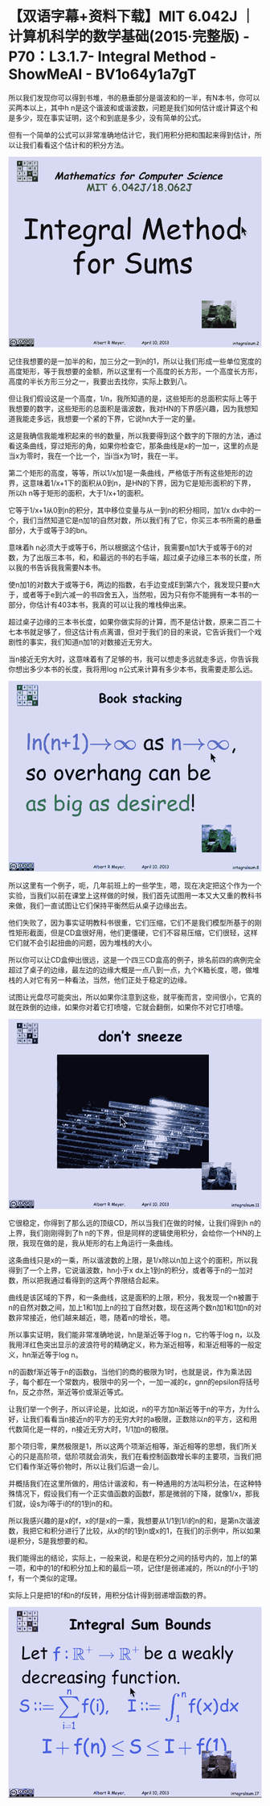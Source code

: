 # 【双语字幕+资料下载】MIT 6.042J ｜ 计算机科学的数学基础(2015·完整版) - P70：L3.1.7- Integral Method - ShowMeAI - BV1o64y1a7gT

所以我们发现你可以得到书堆，书的悬垂部分是谐波和的一半，有N本书，你可以买两本以上，其中h n是这个谐波和或谐波数，问题是我们如何估计或计算这个和是多少，现在事实证明，这个和到底是多少，没有简单的公式。

但有一个简单的公式可以非常准确地估计它，我们用积分把和围起来得到估计，所以让我们看看这个估计和的积分方法。



![](img/18043e168c0af861b791cedf4461f05b_1.png)

记住我想要的是一加半的和，加三分之一到n的1，所以让我们形成一些单位宽度的高度矩形，等于我想要的金额，所以这里有一个高度的长方形，一个高度长方形，高度的半长方形三分之一，我要出去找你，实际上数到八。

但让我们假设这是一个高度，1/n，我所知道的是，这些矩形的总面积实际上等于我想要的数字，这些矩形的总面积是谐波数，我对HN的下界感兴趣，因为我想知道我能走多远，我想要一个紧的下界，它说hn大于一定的量。

这是我确信我能堆积起来的书的数量，所以我要得到这个数字的下限的方法，通过看这条曲线，穿过矩形的角，如果你检查它，那条曲线是x的一加一，这里的点是当x为零时，我在一个比一个，当i当x为1时，我在一半。

第二个矩形的高度，等等，所以1/x加1是一条曲线，严格低于所有这些矩形的边界，这意味着1/x+1下的面积从0到n，是HN的下界，因为它是矩形面积的下界，所以h n等于矩形的面积，大于1/x+1的面积。

它等于1/x+1从0到n的积分，其中移位变量与从一到n的积分相同，加1/x dx中的一个，我们当然知道它是n加1的自然对数，所以我们有了它，你买三本书所需的悬垂部分，大于或等于3的bn。

意味着h n必须大于或等于6，所以根据这个估计，我需要n加1大于或等于6的对数，为了出版三本书，和，和最远的书的右手端，超过桌子边缘三本书的长度，所以我的书告诉我我需要N本书。

使n加1的对数大于或等于6，两边的指数，右手边变成E到第六个，我发现只要n大于，或者等于e到六减一的书四舍五入，当然啦，因为只有你不能拥有一本书的一部分，你估计有403本书，我真的可以让我的堆栈伸出来。

超过桌子边缘的三本书长度，如果你做实际的计算，而不是估计数，原来二百二十七本书就足够了，但这估计有点离谱，但对于我们的目的来说，它告诉我们一个戏剧性的事实，我们知道n加1的对数接近无穷大。

当n接近无穷大时，这意味着有了足够的书，我可以想走多远就走多远，你告诉我你想出多少本书的长度，我将用log n公式来计算有多少本书，我需要走那么远。



![](img/18043e168c0af861b791cedf4461f05b_3.png)

所以这里有一个例子，呃，几年前班上的一些学生，嗯，现在决定把这个作为一个实验，当我们以前在课堂上这样做的时候，我们首先试图用一本又大又重的教科书来做，我们一直试图让它们保持平衡然后从桌子边缘出去。

他们失败了，因为事实证明教科书很重，它们压缩，它们不是我们模型所基于的刚性矩形截面，但是CD盒很好用，他们更僵硬，它们不容易压缩，它们很轻，这样它们就不会引起扭曲的问题，因为堆栈的大小。

所以你可以让CD盒伸出很远，这是一个四三CD盒高的例子，排名前四的病例完全超过了桌子的边缘，最左边的边缘大概是一点八到一点，九个K箱长度，嗯，做堆栈的人对它有另一种看法，当然，他们正处于稳定的边缘。

试图让光盘尽可能突出，所以如果你注意到这些，就平衡而言，空间很小，它真的就在跌倒的边缘，如果你对着它打喷嚏，它就会翻倒，如果你不对它打喷嚏。



![](img/18043e168c0af861b791cedf4461f05b_5.png)

它很稳定，你得到了那么远的顶级CD，所以当我们在做的时候，让我们得到h n的上界，我们刚刚得到了h n的下界，但是同样的逻辑使用积分，会给你一个HN的上限，我现在做的是，我从矩形的右上角运行一条曲线。

这条曲线只是x的一乘，所以谐波数的上限，是1/x除以n加上这个的面积，所以我得到了一个上界，它说谐波数，hn小于x dx上1到n的积分，或者等于n的一加对数，所以把我通过看得到的这两个界限结合起来。

曲线是该区域的下界，和一条曲线，这是面积的上限，积分，我发现一个n被置于n的自然对数之间，加上1和1加上n的拉丁自然对数，现在这两个数n加1和1加n的对数非常接近，他们越来越近，嗯，随着n的增长，嗯。

所以事实证明，我们能非常准确地说，hn是渐近等于log n，它约等于log n，以及我用洋红色突出显示的波浪符号的精确定义，称为渐近相等，和渐近相等的一般定义，hn渐近等于log n。

n的函数f渐近等于n的函数g，当他们的商的极限为1时，也就是说，作为乘法因子，每个都在一个常数内，极限中的另一个，一加一减的ε，gnn的epsilon将括号fn，反之亦然，渐近等价或渐近等式。

让我们举一个例子，所以评论是，比如说，n的平方加n渐近等于n的平方，为什么好，让我们看看当n接近n的平方的无穷大时的a极限，正数除以n的平方，这和用代数简化是一样的，n接近无穷大时，1/1加n的极限。

那个项归零，果然极限是1，所以这两个项渐近相等，渐近相等的思想，我们所关心的只是高阶项，低阶项就会消失，我们在看控制函数增长率的主要项，当我们把它们看作渐近等价物时，所以让我们后退一会儿。

并概括我们在这里所做的，用估计谐波和，有一种通用的方法叫积分法，在这种特殊情况下，假设我们有一个正实值函数的函数f，那是微弱的下降，就像1/x，那我们就，设s为i等于i的f的1到n的和。

所以我感兴趣的是x的f，x的f是x的一乘，我想要从1/1到1/i的n的和，是第n次谐波数，我把它和积分进行了比较，从x的f的1到n或x的1，在我们的示例中，所以如果i是积分，S是我想要的和。

我们能得出的结论，实际上，一般来说，和是在积分之间的括号内的，加上f的第一项，和中的1的f和积分加上和的最后一项，记住f是弱递减的，所以n的f小于1的f，有一个类似的定理。

实际上只是把1的f和n的f反转，用积分估计得到弱递增函数的界。

![](img/18043e168c0af861b791cedf4461f05b_7.png)